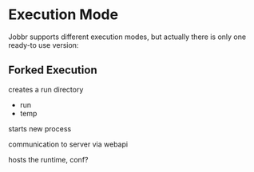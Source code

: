 # Execution Mode

Jobbr supports different execution modes, but actually there is only one ready-to use version:

## Forked Execution

creates a run directory
- run
- temp

starts new process

communication to server via webapi

hosts the runtime, conf?


